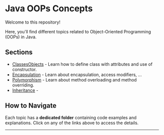 # Java OOPs Concepts

Welcome to this repository! 

Here, you'll find different topics related to Object-Oriented Programming (OOPs) in Java.

## Sections

- [ClassesObjects](com/java/oops/ClassesObjects/README.md) - Learn how to define class with attributes and use of constructor.
- [Encapsulation](com/java/oops/Encapsulation/README.md) - Learn about encapsulation, access modifiers, ...
- [Polymorphism](Polymorphism/README.md) - Learn about method overloading and method overriding.
- [Inheritance]() - 

## How to Navigate
Each topic has a **dedicated folder** containing code examples and explanations. Click on any of the links above to access the details.

---
